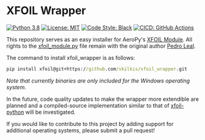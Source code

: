 # XFOIL Wrapper

[![Python 3.8][python_badge]](https://www.python.org/downloads/release/python-382/)
[![License: MIT][mit_badge]](https://opensource.org/licenses/MIT)
[![Code Style: Black][black_badge]](https://github.com/ambv/black)
[![CICD: GitHub Actions][build_status]](https://github.com/skilkis/xfoil_wrapper/actions)

This repository serves as an easy installer for AeroPy's [XFOIL Module]. All
rights to the [xfoil_module.py] file remain with the original author [Pedro
Leal].

The command to install xfoil_wrapper is as follows:

``` cmd
pip install xfoil@git+https://github.com/skilkis/xfoil_wrapper.git
```

*Note that currently binaries are only included for the Windows operating
system.*

In the future, code quality updates to make the wrapper more extendible are
planned and a compiled-source implementation similar to that of [xfoil-python]
will be investigated.

If you would like to contribute to this project by adding support for
additional operating systems, please submit a pull request!

<!-- Un-wrapped Links below -->
[python_badge]: https://img.shields.io/badge/python-3.7%20|%203.8-blue.svg
[mit_badge]: https://img.shields.io/badge/license-MIT-brightgreen.svg
[black_badge]: https://img.shields.io/badge/code%20style-black-000000.svg
[build_status]: https://github.com/skilkis/xfoil_wrapper/workflows/build/badge.svg
[Git]: https://git-scm.com/
[XFOIL Module]: https://github.com/leal26/AeroPy/blob/master/aeropy/xfoil_module.py
[Pedro Leal]: https://github.com/leal26
[xfoil_module.py]: src/xfoil/xfoil_module.py
[xfoil-python]: https://github.com/DARcorporation/xfoil-python

